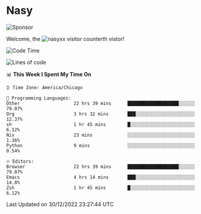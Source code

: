 # Nasy

<!--
<p align="center">
<img height="200" src="https://github-readme-stats.vercel.app/api?username=nasyxx&count_private=true&show_icons=true&theme=dracula&include_all_commits=true"/>
<img height="200" src="https://github-readme-stats.vercel.app/api/top-langs/?username=nasyxx&theme=dracula&hide=html,jupyter+notebook&count_private=true&show_icons=true"/>
</p>

  
----------------
-->

![Sponsor](https://img.shields.io/static/v1.svg?label=Sponsor&message=%E2%9D%A4&logo=GitHub&style=flat&color=pink)
 
Welcome, the ![nasyxx visitor counter](https://count.getloli.com/get/@nasyxx?theme=rule34)th vistor!
 
<!--START_SECTION:waka-->
![Code Time](http://img.shields.io/badge/Code%20Time-2%2C999%20hrs%207%20mins-blue)

![Lines of code](https://img.shields.io/badge/From%20Hello%20World%20I%27ve%20Written-5%20Million%20lines%20of%20code-blue)

📊 **This Week I Spent My Time On** 

```text
⌚︎ Time Zone: America/Chicago

💬 Programming Languages: 
Other                    22 hrs 39 mins      ███████████████████░░░░░░   79.07% 
Org                      3 hrs 32 mins       ███░░░░░░░░░░░░░░░░░░░░░░   12.37% 
sh                       1 hr 45 mins        █░░░░░░░░░░░░░░░░░░░░░░░░   6.12% 
Nix                      23 mins             ░░░░░░░░░░░░░░░░░░░░░░░░░   1.36% 
Python                   9 mins              ░░░░░░░░░░░░░░░░░░░░░░░░░   0.54%

🔥 Editors: 
Browser                  22 hrs 39 mins      ███████████████████░░░░░░   79.07% 
Emacs                    4 hrs 14 mins       ███░░░░░░░░░░░░░░░░░░░░░░   14.8% 
Zsh                      1 hr 45 mins        █░░░░░░░░░░░░░░░░░░░░░░░░   6.12%

```


 Last Updated on 30/12/2022 23:27:44 UTC
<!--END_SECTION:waka-->

<!-- ![visitors](https://visitor-badge.laobi.icu/badge?page_id=nasyxx.nasyxx) -->
